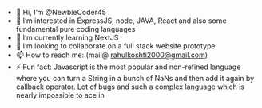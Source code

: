 - 👋 Hi, I’m @NewbieCoder45
- 👀 I’m interested in ExpressJS, node, JAVA, React and also some fundamental pure coding languages
- 🌱 I’m currently learning NextJS
- 💞️ I’m looking to collaborate on a full stack website prototype
- 📫 How to reach me: (mail@ rahulkoshti2000@gmail.com)
- ⚡ Fun fact: Javascript is the most popular and non-refined language where you can turn a String in a bunch of NaNs and then add it again by callback operator. Lot of bugs and such a complex language which is nearly impossible to ace in

<!---
NewbieCoder45/NewbieCoder45 is a ✨ special ✨ repository because its `README.md` (this file) appears on your GitHub profile.
You can click the Preview link to take a look at your changes.
--->
